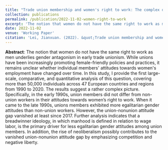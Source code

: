 ```yaml
---
title: "Trade union membership and women's right to work: The complex dynamics between gender, labor, and politics in Europe"
collection: publications
permalink: /publication/2022-11-02-women-right-to-work
excerpt: 'The notion that women do not have the same right to work as men underlies gender antagonism in early trade unionism...'
date: 2022-11-02
venue: 'Working Paper'
citation: 'Lei, Jianxuan. (2022). &quot;Trade union membership and womens right to work: The complex dynamics between gender, labor, and politics in Europe&quot; <i>Working Paper</i>'
---
```

**Abstract**: The notion that women do not have the same right to work as men underlies gender antagonism in early trade unionism. While unions have been increasingly promoting female-friendly policies and practices, it remains unclear whether individual members' attitudes towards women's employment have changed over time. In this study, I provide the first large-scale, comparative, and quantitative analysis of this question, covering more than 50,000 individuals across 47 European countries and regions from 1990 to 2020. The results suggest a rather complex picture. Specifically, in the early 1990s, union members did not differ from non-union workers in their attitudes towards women’s right to work. When it came to the late 1990s, unions members exhibited more egalitarian gender attitudes than non-union workers. However, the union-nonunion attitude gap vanished at least since 2017. Further analysis indicates that a breadwinner ideology, in which manhood is defined in relation to wage labor, is the primary driver for less egalitarian gender attitudes among union members. In addition, the rise of neoliberalism possibly contributes to the vanished union-nonunion attitude gap by emphasizing competition and negative liberty.
